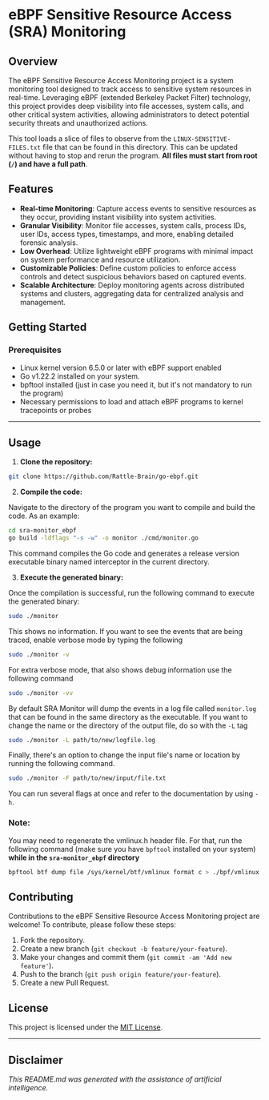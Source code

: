 # eBPF Sensitive Resource Access (SRA) Monitoring

## Overview

The eBPF Sensitive Resource Access Monitoring project is a system monitoring tool designed to track access to sensitive system resources in real-time. Leveraging eBPF (extended Berkeley Packet Filter) technology, this project provides deep visibility into file accesses, system calls, and other critical system activities, allowing administrators to detect potential security threats and unauthorized actions.

This tool loads a slice of files to observe from the `LINUX-SENSITIVE-FILES.txt` file that can be found in this directory. This can be updated without having to stop and rerun the program. **All files must start from root (`/`) and have a full path**.

## Features

- **Real-time Monitoring**: Capture access events to sensitive resources as they occur, providing instant visibility into system activities.
- **Granular Visibility**: Monitor file accesses, system calls, process IDs, user IDs, access types, timestamps, and more, enabling detailed forensic analysis.
- **Low Overhead**: Utilize lightweight eBPF programs with minimal impact on system performance and resource utilization.
- **Customizable Policies**: Define custom policies to enforce access controls and detect suspicious behaviors based on captured events.
- **Scalable Architecture**: Deploy monitoring agents across distributed systems and clusters, aggregating data for centralized analysis and management.

## Getting Started

### Prerequisites

- Linux kernel version 6.5.0 or later with eBPF support enabled
- Go v1.22.2 installed on your system.
- bpftool installed (just in case you need it, but it's not mandatory to run the program)
- Necessary permissions to load and attach eBPF programs to kernel tracepoints or probes

---

## Usage

1. **Clone the repository:**

```bash
git clone https://github.com/Rattle-Brain/go-ebpf.git
```

2. **Compile the code:**

Navigate to the directory of the program you want to compile and build the code. As an example:

```bash
cd sra-monitor_ebpf
go build -ldflags "-s -w" -o monitor ./cmd/monitor.go
```

This command compiles the Go code and generates a release version executable binary named interceptor in the current directory.

3. **Execute the generated binary:**

Once the compilation is successful, run the following command to execute the generated binary:


```bash
sudo ./monitor
```

This shows no information. If you want to see the events that are being traced, enable verbose mode by typing the following

```bash
sudo ./monitor -v
```

For extra verbose mode, that also shows debug information use the following command

```bash
sudo ./monitor -vv
```

By default SRA Monitor will dump the events in a log file called ```monitor.log``` that can be found in the same directory as the executable. If you want to change the name or the directory of the output file, do so with the `-L` tag

```bash
sudo ./monitor -L path/to/new/logfile.log
```

Finally, there's an option to change the input file's name or location by running the following command.
```bash
sudo ./monitor -F path/to/new/input/file.txt
```

You can run several flags at once and refer to the documentation by using `-h`.

### Note:

You may need to regenerate the vmlinux.h header file. For that, run the following command (make sure you have `bpftool` installed on your system)
**while in the `sra-monitor_ebpf` directory**

```bash
bpftool btf dump file /sys/kernel/btf/vmlinux format c > ./bpf/vmlinux.h                                                 
```

## Contributing

Contributions to the eBPF Sensitive Resource Access Monitoring project are welcome! To contribute, please follow these steps:

1. Fork the repository.
2. Create a new branch (`git checkout -b feature/your-feature`).
3. Make your changes and commit them (`git commit -am 'Add new feature'`).
4. Push to the branch (`git push origin feature/your-feature`).
5. Create a new Pull Request.

## License

This project is licensed under the [MIT License](../LICENSE).

---
## Disclaimer

*This README.md was generated with the assistance of artificial intelligence.*
